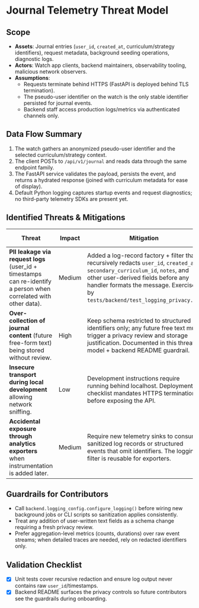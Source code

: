 # Journal Telemetry Threat Model

## Scope
- **Assets**: Journal entries (`user_id`, `created_at`, curriculum/strategy identifiers), request metadata, background seeding operations, diagnostic logs.
- **Actors**: Watch app clients, backend maintainers, observability tooling, malicious network observers.
- **Assumptions**:
  - Requests terminate behind HTTPS (FastAPI is deployed behind TLS termination).
  - The pseudo-user identifier on the watch is the only stable identifier persisted for journal events.
  - Backend staff access production logs/metrics via authenticated channels only.

## Data Flow Summary
1. The watch gathers an anonymized pseudo-user identifier and the selected curriculum/strategy context.
2. The client POSTs to `/api/v1/journal` and reads data through the same endpoint family.
3. The FastAPI service validates the payload, persists the event, and returns a hydrated response (joined with curriculum metadata for ease of display).
4. Default Python logging captures startup events and request diagnostics; no third-party telemetry SDKs are present yet.

## Identified Threats & Mitigations
| Threat | Impact | Mitigation | Residual Risk |
| --- | --- | --- | --- |
| **PII leakage via request logs** (user_id + timestamps can re-identify a person when correlated with other data). | Medium | Added a log-record factory + filter that recursively redacts `user_id`, `created_at`, `secondary_curriculum_id`, `notes`, and other user-derived fields before any handler formats the message. Exercised by `tests/backend/test_logging_privacy.py`. | Low – structured logging sanitization covers nested dicts & sequences. |
| **Over-collection of journal content** (future free-form text) being stored without review. | High | Keep schema restricted to structured identifiers only; any future free text must trigger a privacy review and storage justification. Documented in this threat model + backend README guardrail. | Medium – depends on future feature discipline. |
| **Insecure transport during local development** allowing network sniffing. | Low | Development instructions require running behind localhost. Deployment checklist mandates HTTPS termination before exposing the API. | Low |
| **Accidental exposure through analytics exporters** when instrumentation is added later. | Medium | Require new telemetry sinks to consume sanitized log records or structured events that omit identifiers. The logging filter is reusable for exporters. | Medium – enforcement relies on code review. |

## Guardrails for Contributors
- Call `backend.logging_config.configure_logging()` before wiring new background jobs or CLI scripts so sanitization applies consistently.
- Treat any addition of user-written text fields as a schema change requiring a fresh privacy review.
- Prefer aggregation-level metrics (counts, durations) over raw event streams; when detailed traces are needed, rely on redacted identifiers only.

## Validation Checklist
- [x] Unit tests cover recursive redaction and ensure log output never contains raw `user_id`/timestamps.
- [x] Backend README surfaces the privacy controls so future contributors see the guardrails during onboarding.
